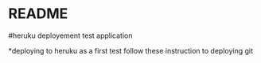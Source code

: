 # README



#heruku deployement test application

*deploying to heruku as a first test
follow these instruction to deploying
git
